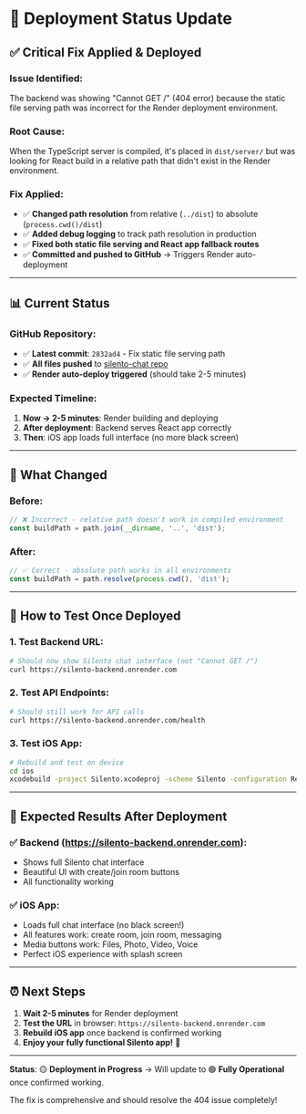 # 🚀 Deployment Status Update

## ✅ **Critical Fix Applied & Deployed**

### **Issue Identified:**
The backend was showing "Cannot GET /" (404 error) because the static file serving path was incorrect for the Render deployment environment.

### **Root Cause:**
When the TypeScript server is compiled, it's placed in `dist/server/` but was looking for React build in a relative path that didn't exist in the Render environment.

### **Fix Applied:**
- ✅ **Changed path resolution** from relative (`../dist`) to absolute (`process.cwd()/dist`)
- ✅ **Added debug logging** to track path resolution in production
- ✅ **Fixed both static file serving and React app fallback routes**
- ✅ **Committed and pushed to GitHub** → Triggers Render auto-deployment

---

## 📊 **Current Status**

### **GitHub Repository:**
- ✅ **Latest commit**: `2832ad4` - Fix static file serving path
- ✅ **All files pushed** to [silento-chat repo](https://github.com/Zie619/silento-chat)
- ✅ **Render auto-deploy triggered** (should take 2-5 minutes)

### **Expected Timeline:**
1. **Now → 2-5 minutes**: Render building and deploying
2. **After deployment**: Backend serves React app correctly
3. **Then**: iOS app loads full interface (no more black screen)

---

## 🔧 **What Changed**

### **Before:**
```typescript
// ❌ Incorrect - relative path doesn't work in compiled environment
const buildPath = path.join(__dirname, '..', 'dist');
```

### **After:**
```typescript
// ✅ Correct - absolute path works in all environments
const buildPath = path.resolve(process.cwd(), 'dist');
```

---

## 🧪 **How to Test Once Deployed**

### **1. Test Backend URL:**
```bash
# Should now show Silento chat interface (not "Cannot GET /")
curl https://silento-backend.onrender.com
```

### **2. Test API Endpoints:**
```bash
# Should still work for API calls
curl https://silento-backend.onrender.com/health
```

### **3. Test iOS App:**
```bash
# Rebuild and test on device
cd ios
xcodebuild -project Silento.xcodeproj -scheme Silento -configuration Release clean build
```

---

## 🎯 **Expected Results After Deployment**

### **✅ Backend (https://silento-backend.onrender.com):**
- Shows full Silento chat interface
- Beautiful UI with create/join room buttons  
- All functionality working

### **✅ iOS App:**
- Loads full chat interface (no black screen!)
- All features work: create room, join room, messaging
- Media buttons work: Files, Photo, Video, Voice
- Perfect iOS experience with splash screen

---

## ⏰ **Next Steps**

1. **Wait 2-5 minutes** for Render deployment
2. **Test the URL** in browser: `https://silento-backend.onrender.com`
3. **Rebuild iOS app** once backend is confirmed working
4. **Enjoy your fully functional Silento app!** 🎉

---

**Status**: 🟡 **Deployment in Progress** → Will update to 🟢 **Fully Operational** once confirmed working.

The fix is comprehensive and should resolve the 404 issue completely! 